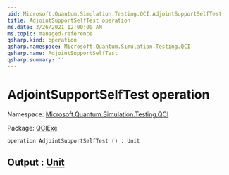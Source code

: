 ```yaml
---
uid: Microsoft.Quantum.Simulation.Testing.QCI.AdjointSupportSelfTest
title: AdjointSupportSelfTest operation
ms.date: 3/26/2021 12:00:00 AM
ms.topic: managed-reference
qsharp.kind: operation
qsharp.namespace: Microsoft.Quantum.Simulation.Testing.QCI
qsharp.name: AdjointSupportSelfTest
qsharp.summary: ''
---
```


# AdjointSupportSelfTest operation

Namespace: [Microsoft.Quantum.Simulation.Testing.QCI](xref:Microsoft.Quantum.Simulation.Testing.QCI)

Package: [QCIExe](https://nuget.org/packages/QCIExe)




```qsharp
operation AdjointSupportSelfTest () : Unit
```


## Output : [Unit](xref:microsoft.quantum.lang-ref.unit)

